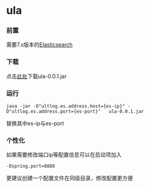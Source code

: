 # ula

### 前置
需要7.x版本的[Elasticsearch](https://www.elastic.co/)

### 下载
点击[此处](https://github.com/ultlog/ula/releases)下载ula-0.0.1.jar

### 运行
````shell script
java -jar -D"ultlog.es.address.host={es-ip}" -D"ultlog.es.address.port={es-port}"   ula-0.0.1.jar
 ````
替换其中es-ip与es-port
### 个性化

如果需要修改端口ip等配置信息可以在启动项加入
````shell script
-Dspring.port=8888
````

更建议创建一个配置文件在同级目录，修改配置更方便
